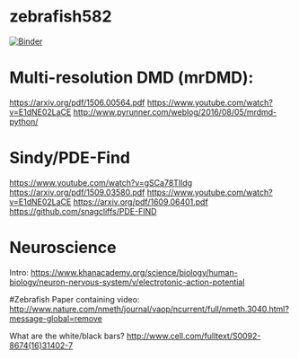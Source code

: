 # zebrafish582
[![Binder](http://mybinder.org/badge.svg)](http://mybinder.org:/repo/sethhirsh/zebrafish582)


# Multi-resolution DMD (mrDMD):
https://arxiv.org/pdf/1506.00564.pdf
https://www.youtube.com/watch?v=E1dNE02LaCE
http://www.pyrunner.com/weblog/2016/08/05/mrdmd-python/

# Sindy/PDE-Find
https://www.youtube.com/watch?v=gSCa78TIldg
https://arxiv.org/pdf/1509.03580.pdf
https://www.youtube.com/watch?v=E1dNE02LaCE
https://arxiv.org/pdf/1609.06401.pdf
https://github.com/snagcliffs/PDE-FIND

# Neuroscience

Intro:
https://www.khanacademy.org/science/biology/human-biology/neuron-nervous-system/v/electrotonic-action-potential


#Zebrafish
Paper containing video:
http://www.nature.com/nmeth/journal/vaop/ncurrent/full/nmeth.3040.html?message-global=remove

What are the white/black bars?
http://www.cell.com/fulltext/S0092-8674(16)31402-7
